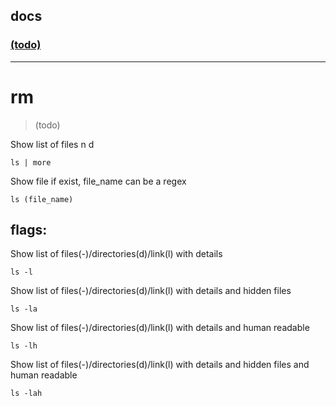 ## docs

### [(todo)]((todo))

----
# rm
> (todo)

Show list of files n d
```
ls | more
```

Show file if exist, file_name can be a regex
```
ls (file_name)
```

## flags:

Show list of files(-)/directories(d)/link(l) with details
```
ls -l
```

Show list of files(-)/directories(d)/link(l) with details
and hidden files
```
ls -la
```

Show list of files(-)/directories(d)/link(l) with details
and human readable
```
ls -lh
```

Show list of files(-)/directories(d)/link(l) with details
and hidden files
and human readable
```
ls -lah
```